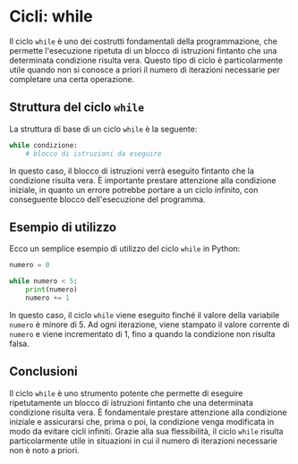 # Cicli: while

Il ciclo `while` è uno dei costrutti fondamentali della programmazione, che permette l'esecuzione ripetuta di un blocco di istruzioni fintanto che una determinata condizione risulta vera. Questo tipo di ciclo è particolarmente utile quando non si conosce a priori il numero di iterazioni necessarie per completare una certa operazione.

## Struttura del ciclo `while`

La struttura di base di un ciclo `while` è la seguente:

```python
while condizione:
    # blocco di istruzioni da eseguire
```

In questo caso, il blocco di istruzioni verrà eseguito fintanto che la condizione risulta vera. È importante prestare attenzione alla condizione iniziale, in quanto un errore potrebbe portare a un ciclo infinito, con conseguente blocco dell'esecuzione del programma.

## Esempio di utilizzo

Ecco un semplice esempio di utilizzo del ciclo `while` in Python:

```python
numero = 0

while numero < 5:
    print(numero)
    numero += 1
```

In questo caso, il ciclo `while` viene eseguito finché il valore della variabile `numero` è minore di 5. Ad ogni iterazione, viene stampato il valore corrente di `numero` e viene incrementato di 1, fino a quando la condizione non risulta falsa.

## Conclusioni

Il ciclo `while` è uno strumento potente che permette di eseguire ripetutamente un blocco di istruzioni fintanto che una determinata condizione risulta vera. È fondamentale prestare attenzione alla condizione iniziale e assicurarsi che, prima o poi, la condizione venga modificata in modo da evitare cicli infiniti. Grazie alla sua flessibilità, il ciclo `while` risulta particolarmente utile in situazioni in cui il numero di iterazioni necessarie non è noto a priori.